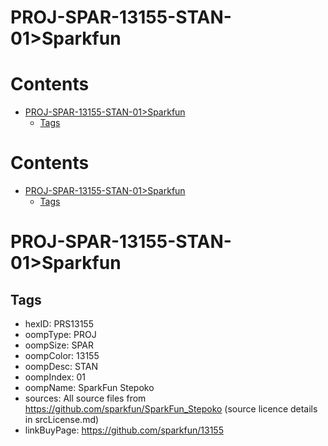 
PROJ-SPAR-13155-STAN-01>Sparkfun
================================

Contents
========

* [PROJ-SPAR-13155-STAN-01>Sparkfun](#proj-spar-13155-stan-01sparkfun)
	* [Tags](#tags)

Contents
========

* [PROJ-SPAR-13155-STAN-01>Sparkfun](#proj-spar-13155-stan-01sparkfun)
	* [Tags](#tags)

# PROJ-SPAR-13155-STAN-01>Sparkfun

## Tags

- hexID: PRS13155
- oompType: PROJ
- oompSize: SPAR
- oompColor: 13155
- oompDesc: STAN
- oompIndex: 01
- oompName: SparkFun Stepoko
- sources: All source files from https://github.com/sparkfun/SparkFun_Stepoko (source licence details in srcLicense.md)
- linkBuyPage: https://github.com/sparkfun/13155
